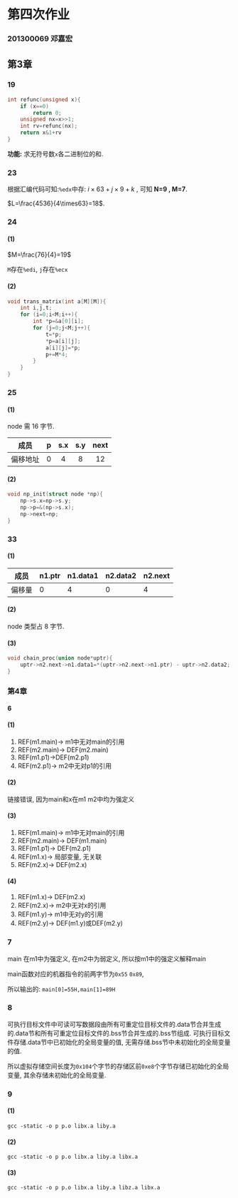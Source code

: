 # 第四次作业

### 201300069 邓嘉宏

## 第3章

### 19

```C
int refunc(unsigned x){
    if (x==0)
        return 0;
    unsigned nx=x>>1;
    int rv=refunc(nx);
	return x&1+rv
}
```

**功能:** 求无符号数`x`各二进制位的和.

### 23

根据汇编代码可知:`%edx`中存: $i\times 63+j\times 9+k$ , 可知 **N=9 , M=7**.

$L=\frac{4536}{4\times63}=18$.

### 24

#### (1)

$M=\frac{76}{4}=19$

`M`存在`%edi`, `j`存在`%ecx`

#### (2)

```c
void trans_matrix(int a[M][M]){
    int i,j,t;
    for (i=0;i<M;i++){
        int *p=&a[0][i];
        for (j=0;j<M;j++){
            t=*p;
            *p=a[i][j];
            a[i][j]=*p;
            p+=M*4;
        }
    }
}
```



 ### 25

#### (1)

node 需 16 字节.

|   成员   |  p   | s.x  | s.y  | next |
| :------: | :--: | :--: | :--: | :--: |
| 偏移地址 |  0   |  4   |  8   |  12  |



#### (2)

```c
void np_init(struct node *np){
    np->s.x=np->s.y;
    np->p=&(np->s.x);
    np->next=np;
}
```



### 33

#### (1)

| 成员   | n1.ptr | n1.data1 | n2.data2 | n2.next |
| ------ | ------ | -------- | -------- | ------- |
| 偏移量 | 0      | 4        | 0        | 4       |

#### (2)

node 类型占 8 字节.

#### (3)

```c
void chain_proc(union node*uptr){
    uptr->n2.next->n1.data1=*(uptr->n2.next->n1.ptr) - uptr->n2.data2;
}
```



### 第4章

#### 6

#### (1)

1. REF(m1.main)-> m1中无对main的引用
2. REF(m2.main)-> DEF(m2.main)
3. REF(m1.p1)->DEF(m2.p1)
4. REF(m2.p1)-> m2中无对p1的引用

#### (2)

链接错误, 因为main和x在m1 m2中均为强定义

#### (3)

1. REF(m1.main)-> m1中无对main的引用
2. REF(m2.main)-> DEF(m1.main)
3. REF(m1.p1)-> DEF(m2.p1)
4. REF(m1.x)-> 局部变量, 无关联
5. REF(m2.x)-> DEF(m2.x)

#### (4)

1. REF(m1.x)-> DEF(m2.x)
2. REF(m2.x)-> m2中无对x的引用
3. REF(m1.y)-> m1中无对y的引用
4. REF(m2.y)-> DEF(m1.y)或DEF(m2.y)

### 7

main 在m1中为强定义, 在m2中为弱定义, 所以按m1中的强定义解释main

main函数对应的机器指令的前两字节为`0x55` `0x89`,

所以输出的: `main[0]=55H,main[1]=89H`

### 8

可执行目标文件中可读可写数据段由所有可重定位目标文件的.data节合并生成的.data节和所有可重定位目标文件的.bss节合并生成的.bss节组成. 可执行目标文件存储.data节中已初始化的全局变量的值, 无需存储.bss节中未初始化的全局变量的值. 

所以虚拟存储空间长度为`0x104`个字节的存储区前`0xe8`个字节存储已初始化的全局变量, 其余存储未初始化的全局变量.

### 9

#### (1)

`gcc -static -o p p.o libx.a liby.a`

#### (2)

`gcc -static -o p p.o libx.a liby.a libx.a`

#### (3)

`gcc -static -o p p.o libx.a liby.a libz.a libx.a`



